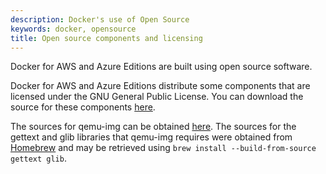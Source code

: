 ```yaml
---
description: Docker's use of Open Source
keywords: docker, opensource
title: Open source components and licensing
---
```


Docker for AWS and Azure Editions are built using open source software.

Docker for AWS and Azure Editions distribute some components that are licensed under the GNU General Public License. You can download the source for these components [here](https://download.docker.com/opensource/License.tar.gz).

The sources for qemu-img can be obtained [here](http://wiki.qemu-project.org/download/qemu-2.4.1.tar.bz2). The sources for the gettext and glib libraries that qemu-img requires were obtained from [Homebrew](https://brew.sh/) and may be retrieved using `brew install --build-from-source gettext glib`.
